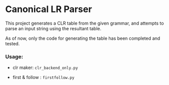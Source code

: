

# Canonical LR Parser 

  This project generates a CLR table from the given grammar, and attempts to parse an input string using the resultant table.
  
  As of now, only the code for generating the table has been completed and tested.

### Usage:
* clr maker:
  ```clr_backend_only.py```
  
* first & follow :
  ```firstfollow.py```
